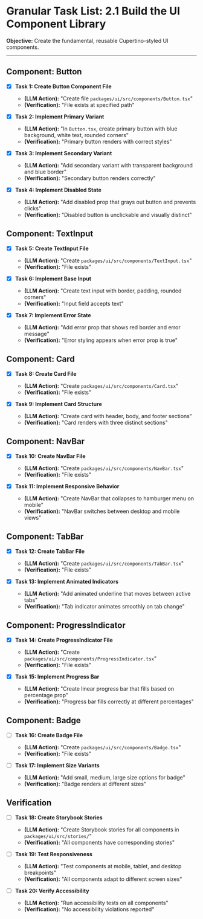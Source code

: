 # Granular Task List: 2.1 Build the UI Component Library

**Objective:** Create the fundamental, reusable Cupertino-styled UI components.

---

## Component: Button
- [x] **Task 1: Create Button Component File**
    - **(LLM Action):** "Create file `packages/ui/src/components/Button.tsx`"
    - **(Verification):** "File exists at specified path"

- [x] **Task 2: Implement Primary Variant**
    - **(LLM Action):** "In `Button.tsx`, create primary button with blue background, white text, rounded corners"
    - **(Verification):** "Primary button renders with correct styles"

- [x] **Task 3: Implement Secondary Variant**
    - **(LLM Action):** "Add secondary variant with transparent background and blue border"
    - **(Verification):** "Secondary button renders correctly"

- [x] **Task 4: Implement Disabled State**
    - **(LLM Action):** "Add disabled prop that grays out button and prevents clicks"
    - **(Verification):** "Disabled button is unclickable and visually distinct"

## Component: TextInput
- [x] **Task 5: Create TextInput File**
    - **(LLM Action):** "Create `packages/ui/src/components/TextInput.tsx`"
    - **(Verification):** "File exists"

- [x] **Task 6: Implement Base Input**
    - **(LLM Action):** "Create text input with border, padding, rounded corners"
    - **(Verification):** "Input field accepts text"

- [x] **Task 7: Implement Error State**
    - **(LLM Action):** "Add error prop that shows red border and error message"
    - **(Verification):** "Error styling appears when error prop is true"

## Component: Card
- [x] **Task 8: Create Card File**
    - **(LLM Action):** "Create `packages/ui/src/components/Card.tsx`"
    - **(Verification):** "File exists"

- [x] **Task 9: Implement Card Structure**
    - **(LLM Action):** "Create card with header, body, and footer sections"
    - **(Verification):** "Card renders with three distinct sections"

## Component: NavBar
- [x] **Task 10: Create NavBar File**
    - **(LLM Action):** "Create `packages/ui/src/components/NavBar.tsx`"
    - **(Verification):** "File exists"

- [x] **Task 11: Implement Responsive Behavior**
    - **(LLM Action):** "Create NavBar that collapses to hamburger menu on mobile"
    - **(Verification):** "NavBar switches between desktop and mobile views"

## Component: TabBar
- [x] **Task 12: Create TabBar File**
    - **(LLM Action):** "Create `packages/ui/src/components/TabBar.tsx`"
    - **(Verification):** "File exists"

- [x] **Task 13: Implement Animated Indicators**
    - **(LLM Action):** "Add animated underline that moves between active tabs"
    - **(Verification):** "Tab indicator animates smoothly on tab change"

## Component: ProgressIndicator
- [x] **Task 14: Create ProgressIndicator File**
    - **(LLM Action):** "Create `packages/ui/src/components/ProgressIndicator.tsx`"
    - **(Verification):** "File exists"

- [x] **Task 15: Implement Progress Bar**
    - **(LLM Action):** "Create linear progress bar that fills based on percentage prop"
    - **(Verification):** "Progress bar fills correctly at different percentages"

## Component: Badge
- [ ] **Task 16: Create Badge File**
    - **(LLM Action):** "Create `packages/ui/src/components/Badge.tsx`"
    - **(Verification):** "File exists"

- [ ] **Task 17: Implement Size Variants**
    - **(LLM Action):** "Add small, medium, large size options for badge"
    - **(Verification):** "Badge renders at different sizes"

## Verification
- [ ] **Task 18: Create Storybook Stories**
    - **(LLM Action):** "Create Storybook stories for all components in `packages/ui/src/stories/`"
    - **(Verification):** "All components have corresponding stories"

- [ ] **Task 19: Test Responsiveness**
    - **(LLM Action):** "Test components at mobile, tablet, and desktop breakpoints"
    - **(Verification):** "All components adapt to different screen sizes"

- [ ] **Task 20: Verify Accessibility**
    - **(LLM Action):** "Run accessibility tests on all components"
    - **(Verification):** "No accessibility violations reported"